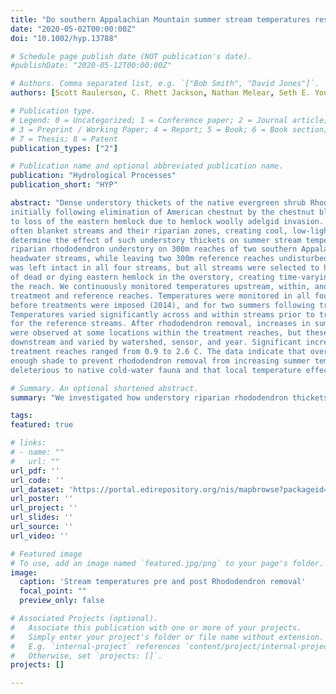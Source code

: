 ```yaml
---
title: "Do southern Appalachian Mountain summer stream temperatures respond to removal of understory rhododendron thickets?"
date: "2020-05-02T00:00:00Z"
doi: "10.1002/hyp.13788"

# Schedule page publish date (NOT publication's date).
#publishDate: "2020-05-12T00:00:00Z"

# Authors. Comma separated list, e.g. `["Bob Smith", "David Jones"]`.
authors: [Scott Raulerson, C. Rhett Jackson, Nathan Melear, Seth E. Younger, Maura Dudley, Katherine Elliott]

# Publication type.
# Legend: 0 = Uncategorized; 1 = Conference paper; 2 = Journal article;
# 3 = Preprint / Working Paper; 4 = Report; 5 = Book; 6 = Book section;
# 7 = Thesis; 8 = Patent
publication_types: ["2"]

# Publication name and optional abbreviated publication name.
publication: "Hydrological Processes"
publication_short: "HYP"

abstract: "Dense understory thickets of the native evergreen shrub Rhododendron maximum expanded
initially following elimination of American chestnut by the chestnut blight, and later in response
to loss of the eastern hemlock due to hemlock woolly adelgid invasion. Rhododendron thickets
often blanket streams and their riparian zones, creating cool, low-light microclimates. To
determine the effect of such understory thickets on summer stream temperatures, we removed
riparian rhododendron understory on 300m reaches of two southern Appalachian Mountain
headwater streams, while leaving two 300m reference reaches undisturbed. Overhead canopy
was left intact in all four streams, but all streams were selected to have a significant component
of dead or dying eastern hemlock in the overstory, creating time-varying canopy gaps throughout
the reach. We continuously monitored temperatures upstream, within, and downstream of
treatment and reference reaches. Temperatures were monitored in all four streams in the summer
before treatments were imposed (2014), and for two summers following treatment (2015, 2016).
Temperatures varied significantly across and within streams prior to treatment and across years
for the reference streams. After rhododendron removal, increases in summer stream temperatures
were observed at some locations within the treatment reaches, but these increases did not persist
downstream and varied by watershed, sensor, and year. Significant increases in daily maxima in
treatment reaches ranged from 0.9 to 2.6 C. The data indicate that overhead canopy provided
enough shade to prevent rhododendron removal from increasing summer temperatures to levels
deleterious to native cold-water fauna and that local temperature effects were not persistent."

# Summary. An optional shortened abstract.
summary: "We investigated how understory riparian rhododendron thickets moderate summer stream temperatures using a paired watershed approach. Removal of this low light microclimate produced significant, but highly variable increases in summer stream temperatures."

tags:
featured: true

# links:
# - name: ""
#   url: ""
url_pdf: ''
url_code: ''
url_dataset: 'https://portal.edirepository.org/nis/mapbrowse?packageid=knb-lter-cwt.5024.13'
url_poster: ''
url_project: ''
url_slides: ''
url_source: ''
url_video: ''

# Featured image
# To use, add an image named `featured.jpg/png` to your page's folder. 
image:
  caption: 'Stream temperatures pre and post Rhododendron removal'
  focal_point: ""
  preview_only: false

# Associated Projects (optional).
#   Associate this publication with one or more of your projects.
#   Simply enter your project's folder or file name without extension.
#   E.g. `internal-project` references `content/project/internal-project/index.md`.
#   Otherwise, set `projects: []`.
projects: []

---
```


